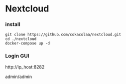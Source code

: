 # Nextcloud

### install 

```
git clone https://github.com/cokacolaa/nextcloud.git
cd ./nextcloud
docker-compose up -d 
```

### Login GUI

http://ip_host:8282

admin/admin
